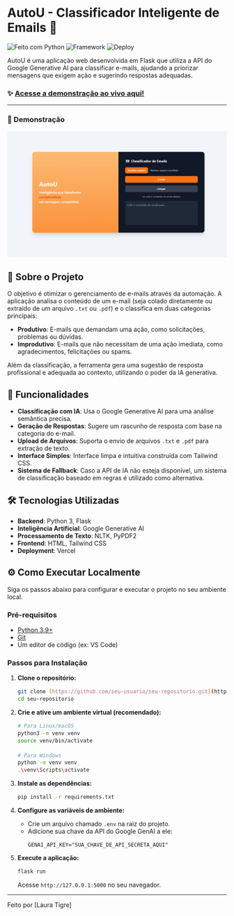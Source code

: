 # AutoU - Classificador Inteligente de Emails 📧

![Feito com Python](https://img.shields.io/badge/Feito%20com-Python-1f425f.svg)
![Framework](https://img.shields.io/badge/Framework-Flask-black.svg)
![Deploy](https://img.shields.io/badge/Deploy-Vercel-black.svg)

AutoU é uma aplicação web desenvolvida em Flask que utiliza a API do Google Generative AI para classificar e-mails, ajudando a priorizar mensagens que exigem ação e sugerindo respostas adequadas.

### ✨ [Acesse a demonstração ao vivo aqui!](https://case-pratico-auto-u-alpha.vercel.app/process)

---

### 📸 Demonstração

![Demonstração do AutoU](./img/autoU.png)

## 🎯 Sobre o Projeto

O objetivo é otimizar o gerenciamento de e-mails através da automação. A aplicação analisa o conteúdo de um e-mail (seja colado diretamente ou extraído de um arquivo `.txt` ou `.pdf`) e o classifica em duas categorias principais:

- **Produtivo**: E-mails que demandam uma ação, como solicitações, problemas ou dúvidas.
- **Improdutivo**: E-mails que não necessitam de uma ação imediata, como agradecimentos, felicitações ou spams.

Além da classificação, a ferramenta gera uma sugestão de resposta profissional e adequada ao contexto, utilizando o poder da IA generativa.

## 🚀 Funcionalidades

- **Classificação com IA**: Usa o Google Generative AI para uma análise semântica precisa.
- **Geração de Respostas**: Sugere um rascunho de resposta com base na categoria do e-mail.
- **Upload de Arquivos**: Suporta o envio de arquivos `.txt` e `.pdf` para extração de texto.
- **Interface Simples**: Interface limpa e intuitiva construída com Tailwind CSS.
- **Sistema de Fallback**: Caso a API de IA não esteja disponível, um sistema de classificação baseado em regras é utilizado como alternativa.

## 🛠️ Tecnologias Utilizadas

- **Backend**: Python 3, Flask
- **Inteligência Artificial**: Google Generative AI
- **Processamento de Texto**: NLTK, PyPDF2
- **Frontend**: HTML, Tailwind CSS
- **Deployment**: Vercel

## ⚙️ Como Executar Localmente

Siga os passos abaixo para configurar e executar o projeto no seu ambiente local.

### Pré-requisitos

- [Python 3.9+](https://www.python.org/downloads/)
- [Git](https://git-scm.com/)
- Um editor de código (ex: VS Code)

### Passos para Instalação

1.  **Clone o repositório:**

    ```bash
    git clone [https://github.com/seu-usuario/seu-repositorio.git](https://github.com/seu-usuario/seu-repositorio.git)
    cd seu-repositorio
    ```

2.  **Crie e ative um ambiente virtual (recomendado):**

    ```bash
    # Para Linux/macOS
    python3 -m venv venv
    source venv/bin/activate

    # Para Windows
    python -m venv venv
    .\venv\Scripts\activate
    ```

3.  **Instale as dependências:**

    ```bash
    pip install -r requirements.txt
    ```

4.  **Configure as variáveis de ambiente:**

    - Crie um arquivo chamado `.env` na raiz do projeto.
    - Adicione sua chave da API do Google GenAI a ele:
      ```
      GENAI_API_KEY="SUA_CHAVE_DE_API_SECRETA_AQUI"
      ```

5.  **Execute a aplicação:**
    ```bash
    flask run
    ```
    Acesse `http://127.0.0.1:5000` no seu navegador.

---

Feito por [Laura Tigre]
